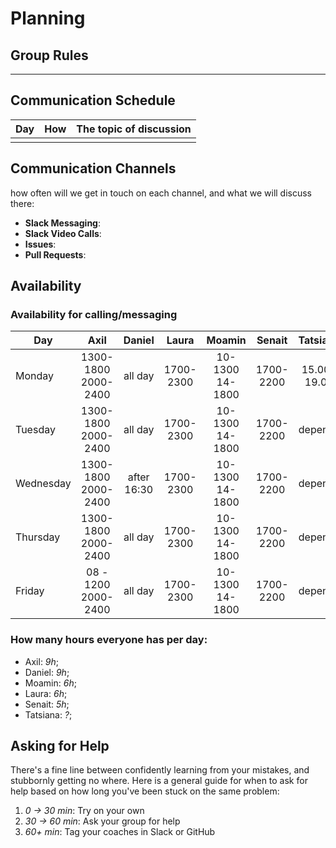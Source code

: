 # Planning

## Group Rules

---

## Communication Schedule

| Day | How | The topic of discussion |
| --- | :-: | ----------------------- |
|     |     |                         |

## Communication Channels

how often will we get in touch on each channel, and what we will discuss there:

- **Slack Messaging**:
- **Slack Video Calls**:
- **Issues**:
- **Pull Requests**:

## Availability

### Availability for calling/messaging

| Day       |    Axil             |    Daniel   |    Laura    |    Moamin         |        Senait       |        Tatsiana     |
| --------- | :---------:         | :---------: | :---------: | :---------:       | :-----------------: | :-----------------: |
| Monday    | 1300-1800 2000-2400 |   all day   | 1700-2300   | 10-1300 14-1800   | 1700-2200           |      15.00-19.00        |
| Tuesday   | 1300-1800 2000-2400 |   all day   |  1700-2300  | 10-1300 14-1800   | 1700-2200           |      depends        |
| Wednesday | 1300-1800 2000-2400 |after 16:30  |  1700-2300  | 10-1300 14-1800   | 1700-2200           |      depends        |
| Thursday  | 1300-1800 2000-2400 |   all day   |  1700-2300  | 10-1300 14-1800   | 1700-2200           |      depends        |
| Friday    | 08 - 1200 2000-2400 |   all day   |  1700-2300  | 10-1300 14-1800   | 1700-2200           |      depends        |

### How many hours everyone has per day:

- Axil: _9h_;
- Daniel: _9h_;
- Moamin: _6h_;
- Laura: _6h_;
- Senait: _5h_;
- Tatsiana: _?_;

## Asking for Help

There's a fine line between confidently learning from your mistakes, and stubbornly getting no where. Here is a general guide for when to ask for help based on how long you've been stuck on the same problem:

1. _0 -> 30 min_: Try on your own
2. _30 -> 60 min_: Ask your group for help
3. _60+ min_: Tag your coaches in Slack or GitHub
